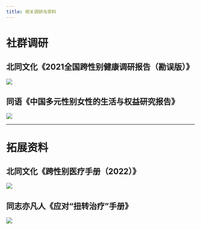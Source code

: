 ```yaml
---
title: 相关调研与资料
---
```


# 社群调研

## 北同文化《2021全国跨性别健康调研报告（勘误版）》

[![](/r1.jpg)](https://transzh-project.github.io/docs/static/pdf/北同文化《2021全国跨性别健康调研报告（勘误版）》.pdf)

## 同语《中国多元性别女性的生活与权益研究报告》

[![](/r2.jpg)](https://transzh-project.github.io/docs/static/pdf/同语《中国多元性别女性的生活与权益研究报告》.pdf)

---

# 拓展资料

## 北同文化《跨性别医疗手册（2022）》

[![](/m1.jpg)](https://transzh-project.github.io/docs/static/pdf/北同文化《跨性别医疗手册（2022）》.pdf)

## 同志亦凡人《应对“扭转治疗”手册》

[![](/m2.jpg)](https://transzh-project.github.io/docs/static/pdf/同志亦凡人《应对“扭转治疗”手册》.pdf)